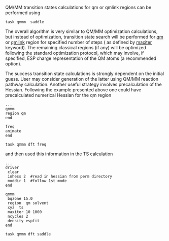 QM/MM transition states calculations for qm or qmlink regions can be
performed using

`task qmmm `<qmtheory>` saddle`

The overall algorithm is very similar to QM/MM optimization
calculations, but instead of optimization, transition state search will
be performed for [qm](Qmmm_region#qm) or
[qmlink](Qmmm_region#qmlink) region for specified number of
steps ( as defined by [maxiter](Qmmm_maxiter) keyword). The
remaining classical regions (if any) will be optimized following the
standard optimization protocol, which may involve, if specified, ESP
charge representation of the QM atoms (a recommended option).

The success transition state calculations is strongly dependent on the
initial guess. User may consider generation of the latter using QM/MM
reaction pathway calculation. Another useful strategy involves
precalculation of the Hessian. Following the example presented above one
could have precalculated numerical Hessian for the qm region

`...`  
`qmmm`  
`region qm`  
`end`  
  
`freq`  
`animate`  
`end`  
  
`task qmmm dft freq`

and then used this information in the TS calculation

`...`  
`driver`  
` clear`  
` inhess 2  #read in hessian from perm directory`  
` moddir 1  #follow 1st mode`  
`end`  
  
`qmmm`  
` bqzone 15.0`  
` region  qm solvent`  
` xyz  ts`  
` maxiter 10 1000`  
` ncycles 2`  
` density espfit`  
`end`  
  
`task qmmm dft saddle`
